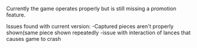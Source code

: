 Currently the game operates properly but is still missing a promotion feature.

Issues found with current version:
  -Captured pieces aren't properly shown(same piece shown repeatedly
  -issue with interaction of lances that causes game to crash
